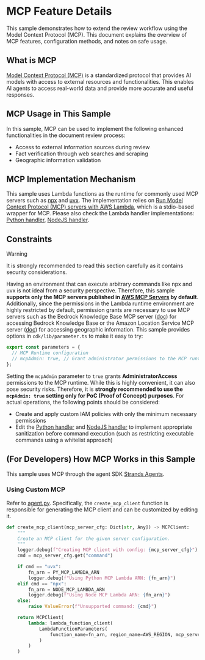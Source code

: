 # MCP Feature Details

This sample demonstrates how to extend the review workflow using the Model Context Protocol (MCP). This document explains the overview of MCP features, configuration methods, and notes on safe usage.

## What is MCP

[Model Context Protocol (MCP)](https://github.com/modelcontextprotocol) is a standardized protocol that provides AI models with access to external resources and functionalities. This enables AI agents to access real-world data and provide more accurate and useful responses.

## MCP Usage in This Sample

In this sample, MCP can be used to implement the following enhanced functionalities in the document review process:

- Access to external information sources during review
- Fact verification through web searches and scraping
- Geographic information validation

## MCP Implementation Mechanism

This sample uses Lambda functions as the runtime for commonly used MCP servers such as [npx](https://docs.npmjs.com/cli/v8/commands/npx) and [uvx](https://docs.astral.sh/uv/guides/tools/). The implementation relies on [Run Model Context Protocol (MCP) servers with AWS Lambda](https://github.com/awslabs/run-model-context-protocol-servers-with-aws-lambda), which is a stdio-based wrapper for MCP. Please also check the Lambda handler implementations: [Python handler](../../cdk/lib/constructs/mcp-runtime/python/index.py), [NodeJS handler](../../cdk/lib/constructs/mcp-runtime/typescript/handler.ts).

## Constraints

> [!Warning]
> It is strongly recommended to read this section carefully as it contains security considerations.

Having an environment that can execute arbitrary commands like npx and uvx is not ideal from a security perspective. Therefore, this sample **supports only the MCP servers published in [AWS MCP Servers](https://github.com/awslabs/mcp) by default**. Additionally, since the permissions in the Lambda runtime environment are highly restricted by default, permission grants are necessary to use MCP servers such as the Bedrock Knowledge Base MCP server ([doc](https://github.com/awslabs/mcp/tree/main/src/bedrock-kb-retrieval-mcp-server)) for accessing Bedrock Knowledge Base or the Amazon Location Service MCP server ([doc](https://github.com/awslabs/mcp/tree/main/src/aws-location-mcp-server)) for accessing geographic information. This sample provides options in `cdk/lib/parameter.ts` to make it easy to try:

```typescript
export const parameters = {
  // MCP Runtime configuration
  // mcpAdmin: true, // Grant administrator permissions to the MCP runtime Lambda function (default: false)
};
```

Setting the `mcpAdmin` parameter to `true` grants **AdministratorAccess** permissions to the MCP runtime. While this is highly convenient, it can also pose security risks. Therefore, it is **strongly recommended to use the `mcpAdmin: true` setting only for PoC (Proof of Concept) purposes**. For actual operations, the following points should be considered:

- Create and apply custom IAM policies with only the minimum necessary permissions
- Edit the [Python handler](../../cdk/lib/constructs/mcp-runtime/python/index.py) and [NodeJS handler](../../cdk/lib/constructs/mcp-runtime/typescript/handler.ts) to implement appropriate sanitization before command execution (such as restricting executable commands using a whitelist approach)

## (For Developers) How MCP Works in this Sample

This sample uses MCP through the agent SDK [Strands Agents](https://github.com/strands-agents/sdk-python).

### Using Custom MCP

Refer to [agent.py](../../backend/src/review-workflow/review-item-processor/agent.py). Specifically, the `create_mcp_client` function is responsible for generating the MCP client and can be customized by editing it.

```python
def create_mcp_client(mcp_server_cfg: Dict[str, Any]) -> MCPClient:
    """
    Create an MCP client for the given server configuration.
    """
    logger.debug(f"Creating MCP client with config: {mcp_server_cfg}")
    cmd = mcp_server_cfg.get("command")

    if cmd == "uvx":
        fn_arn = PY_MCP_LAMBDA_ARN
        logger.debug(f"Using Python MCP Lambda ARN: {fn_arn}")
    elif cmd == "npx":
        fn_arn = NODE_MCP_LAMBDA_ARN
        logger.debug(f"Using Node MCP Lambda ARN: {fn_arn}")
    else:
        raise ValueError(f"Unsupported command: {cmd}")

    return MCPClient(
        lambda: lambda_function_client(
            LambdaFunctionParameters(
                function_name=fn_arn, region_name=AWS_REGION, mcp_server=mcp_server_cfg
            )
        )
    )
```
